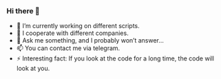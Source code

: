 ### Hi there 👋

- 🔭 I’m currently working on different scripts.
- 👯 I cooperate with different companies.
- 💬 Ask me something, and I probably won’t answer...
- 📫 You can contact me via telegram.
- ⚡ Interesting fact: If you look at the code for a long time, the code will look at you.
